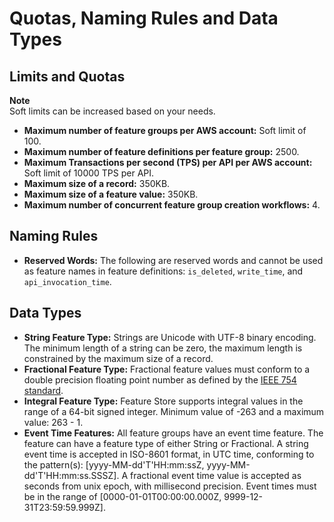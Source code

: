 # Quotas, Naming Rules and Data Types<a name="feature-store-quotas"></a>

## Limits and Quotas<a name="feature-store-limits-quotas"></a>
**Note**  
Soft limits can be increased based on your needs\.
+  **Maximum number of feature groups per AWS account:** Soft limit of 100\.
+  **Maximum number of feature definitions per feature group:** 2500\.
+  **Maximum Transactions per second \(TPS\) per API per AWS account:** Soft limit of 10000 TPS per API\.
+  **Maximum size of a record:** 350KB\.
+  **Maximum size of a feature value:** 350KB\.
+ **Maximum number of concurrent feature group creation workflows:** 4\.

## Naming Rules<a name="feature-store-naming-rules"></a>
+  **Reserved Words:** The following are reserved words and cannot be used as feature names in feature definitions: `is_deleted`, `write_time`, and `api_invocation_time`\. 

## Data Types<a name="feature-store-data-types"></a>
+  **String Feature Type:** Strings are Unicode with UTF\-8 binary encoding\. The minimum length of a string can be zero, the maximum length is constrained by the maximum size of a record\. 
+  **Fractional Feature Type:** Fractional feature values must conform to a double precision floating point number as defined by the [IEEE 754 standard](https://en.wikipedia.org/wiki/IEEE_754)\. 
+  **Integral Feature Type:** Feature Store supports integral values in the range of a 64\-bit signed integer\. Minimum value of \-263 and a maximum value: 263 \- 1\. 
+  **Event Time Features:** All feature groups have an event time feature\. The feature can have a feature type of either String or Fractional\. A string event time is accepted in ISO\-8601 format, in UTC time, conforming to the pattern\(s\): \[yyyy\-MM\-dd'T'HH:mm:ssZ, yyyy\-MM\-dd'T'HH:mm:ss\.SSSZ\]\. A fractional event time value is accepted as seconds from unix epoch, with millisecond precision\. Event times must be in the range of \[0000\-01\-01T00:00:00\.000Z, 9999\-12\-31T23:59:59\.999Z\]\. 